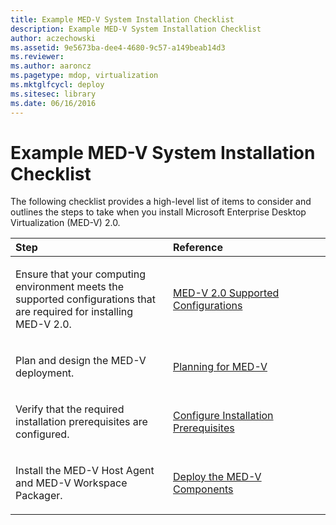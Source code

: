 ```yaml
---
title: Example MED-V System Installation Checklist
description: Example MED-V System Installation Checklist
author: aczechowski
ms.assetid: 9e5673ba-dee4-4680-9c57-a149beab14d3
ms.reviewer:
ms.author: aaroncz
ms.pagetype: mdop, virtualization
ms.mktglfcycl: deploy
ms.sitesec: library
ms.date: 06/16/2016
---
```



# Example MED-V System Installation Checklist


The following checklist provides a high-level list of items to consider and outlines the steps to take when you install Microsoft Enterprise Desktop Virtualization (MED-V) 2.0.

<table>
<colgroup>
<col width="50%" />
<col width="50%" />
</colgroup>
<thead>
<tr class="header">
<th align="left">Step</th>
<th align="left">Reference</th>
</tr>
</thead>
<tbody>
<tr class="odd">
<td align="left"><p>Ensure that your computing environment meets the supported configurations that are required for installing MED-V 2.0.</p></td>
<td align="left"><p><a href="med-v-20-supported-configurations.md" data-raw-source="[MED-V 2.0 Supported Configurations](med-v-20-supported-configurations.md)">MED-V 2.0 Supported Configurations</a></p></td>
</tr>
<tr class="even">
<td align="left"><p>Plan and design the MED-V deployment.</p></td>
<td align="left"><p><a href="planning-for-med-v.md" data-raw-source="[Planning for MED-V](planning-for-med-v.md)">Planning for MED-V</a></p></td>
</tr>
<tr class="odd">
<td align="left"><p>Verify that the required installation prerequisites are configured.</p></td>
<td align="left"><p><a href="configure-installation-prerequisites.md" data-raw-source="[Configure Installation Prerequisites](configure-installation-prerequisites.md)">Configure Installation Prerequisites</a></p></td>
</tr>
<tr class="even">
<td align="left"><p>Install the MED-V Host Agent and MED-V Workspace Packager.</p></td>
<td align="left"><p><a href="deploy-the-med-v-components.md" data-raw-source="[Deploy the MED-V Components](deploy-the-med-v-components.md)">Deploy the MED-V Components</a></p></td>
</tr>
</tbody>
</table>











